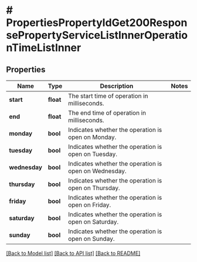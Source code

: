 # # PropertiesPropertyIdGet200ResponsePropertyServiceListInnerOperationTimeListInner

## Properties

Name | Type | Description | Notes
------------ | ------------- | ------------- | -------------
**start** | **float** | The start time of operation in milliseconds. |
**end** | **float** | The end time of operation in milliseconds. |
**monday** | **bool** | Indicates whether the operation is open on Monday. |
**tuesday** | **bool** | Indicates whether the operation is open on Tuesday. |
**wednesday** | **bool** | Indicates whether the operation is open on Wednesday. |
**thursday** | **bool** | Indicates whether the operation is open on Thursday. |
**friday** | **bool** | Indicates whether the operation is open on Friday. |
**saturday** | **bool** | Indicates whether the operation is open on Saturday. |
**sunday** | **bool** | Indicates whether the operation is open on Sunday. |

[[Back to Model list]](../../README.md#models) [[Back to API list]](../../README.md#endpoints) [[Back to README]](../../README.md)
